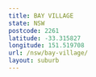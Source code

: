 ```yaml
---
title: BAY VILLAGE
state: NSW
postcode: 2261
latitude: -33.315827
longitude: 151.519708
url: /nsw/bay-village/
layout: suburb
---
```

